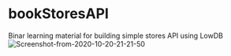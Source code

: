 # bookStoresAPI
Binar learning material for building simple stores API using LowDB
<img src="https://i.ibb.co/GVZjPCf/Screenshot-from-2020-10-20-21-21-50.png" alt="Screenshot-from-2020-10-20-21-21-50" border="0">
